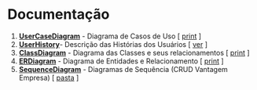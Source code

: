 # Documentação
1. <u>**UserCaseDiagram**</u> - Diagrama de Casos de Uso [ [print](https://github.com/PhilippeVieira/MoedaEstudantil/blob/main/projeto/Prints/UserCaseDiagram.png) ]
2. <u>**UserHistory**</u>- Descrição das Histórias dos Usuários [ [ver](https://github.com/PhilippeVieira/MoedaEstudantil/blob/main/projeto/UserHistory.md) ]
3. <u>**ClassDiagram**</u> - Diagrama das Classes e seus relacionamentos [ [print](https://github.com/PhilippeVieira/MoedaEstudantil/blob/main/projeto/Prints/ClassDiagram.png) ]
4. <u>**ERDiagram**</u> - Diagrama de Entidades e Relacionamento [ [print](https://github.com/PhilippeVieira/MoedaEstudantil/blob/main/projeto/Prints/ERDiagram.png) ]
5. <u>**SequenceDiagram**</u> - Diagramas de Sequência (CRUD Vantagem Empresa) [ [pasta](https://github.com/PhilippeVieira/MoedaEstudantil/blob/main/projeto/Prints/SequenceDiagrams) ]
